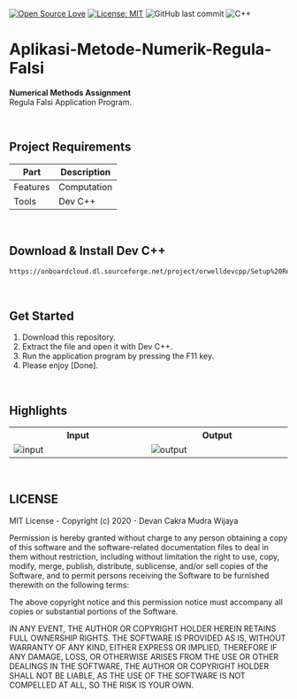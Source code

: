 [![Open Source Love](https://badges.frapsoft.com/os/v1/open-source.svg?style=flat)](https://github.com/ellerbrock/open-source-badges/)
[![License: MIT](https://img.shields.io/badge/License-MIT-green.svg)](https://opensource.org/licenses/MIT)
![GitHub last commit](https://img.shields.io/github/last-commit/devancakra/Aplikasi-Metode-Numerik-Regula-Falsi)
![C++](https://img.shields.io/badge/c++%20-%2300599C.svg?&style=flat&logo=c%2B%2B&ogoColor=white)

# Aplikasi-Metode-Numerik-Regula-Falsi
<strong>Numerical Methods Assignment</strong><br>
Regula Falsi Application Program.

<br>

## Project Requirements
| Part | Description |
| --- | --- |
| Features | Computation |
| Tools | Dev C++ |

<br>

## Download & Install Dev C++
```bash
https://onboardcloud.dl.sourceforge.net/project/orwelldevcpp/Setup%20Releases/Dev-Cpp%205.11%20TDM-GCC%204.9.2%20Setup.exe
```

<br>

## Get Started
1. Download this repository.<br>
2. Extract the file and open it with Dev C++.<br>
3. Run the application program by pressing the F11 key.<br>
4. Please enjoy [Done].

<br>

## Highlights
<table>
<tr>
<th width="420">Input</th>
<th width="420">Output</th>
</tr>
<tr>
<td><img src="https://github.com/devancakra/Aplikasi-Metode-Numerik-Regula-Falsi/assets/54527592/78f346e5-c3f8-4f9b-9151-7aae56a4cade" alt="input"></td>
<td><img src="https://github.com/devancakra/Aplikasi-Metode-Numerik-Regula-Falsi/assets/54527592/b7fc327b-4e3f-4b9f-9935-4508028e05a3" alt="output"></td>
</tr>
</table>

<br>

## LICENSE
MIT License - Copyright (c) 2020 - Devan Cakra Mudra Wijaya

Permission is hereby granted without charge to any person obtaining a copy of this software and the software-related documentation files to deal in them without restriction, including without limitation the right to use, copy, modify, merge, publish, distribute, sublicense, and/or sell copies of the Software, and to permit persons receiving the Software to be furnished therewith on the following terms:

The above copyright notice and this permission notice must accompany all copies or substantial portions of the Software.

IN ANY EVENT, THE AUTHOR OR COPYRIGHT HOLDER HEREIN RETAINS FULL OWNERSHIP RIGHTS. THE SOFTWARE IS PROVIDED AS IS, WITHOUT WARRANTY OF ANY KIND, EITHER EXPRESS OR IMPLIED, THEREFORE IF ANY DAMAGE, LOSS, OR OTHERWISE ARISES FROM THE USE OR OTHER DEALINGS IN THE SOFTWARE, THE AUTHOR OR COPYRIGHT HOLDER SHALL NOT BE LIABLE, AS THE USE OF THE SOFTWARE IS NOT COMPELLED AT ALL, SO THE RISK IS YOUR OWN.
